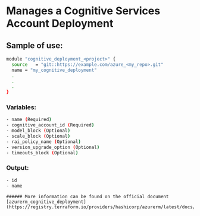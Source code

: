 # Manages a Cognitive Services Account Deployment

## Sample of use:

```bash
module "cognitive_deployment_<project>" {
  source   = "git::https://example.com/azure_<my_repo>.git"
  name = "my_cognitive_deployment"
  .
  .
  .
}
```

### Variables:

```bash
- name (Required)
- cognitive_account_id (Required)
- model_block (Optional)
- scale_block (Optional)
- rai_policy_name (Optional)
- version_upgrade_option (Optional)
- timeouts_block (Optional)
```

### Output:

```bash
- id
- name
```

    ###### More information can be found on the official document [azurerm_cognitive_deployment](https://registry.terraform.io/providers/hashicorp/azurerm/latest/docs/resources/cognitive_deployment)